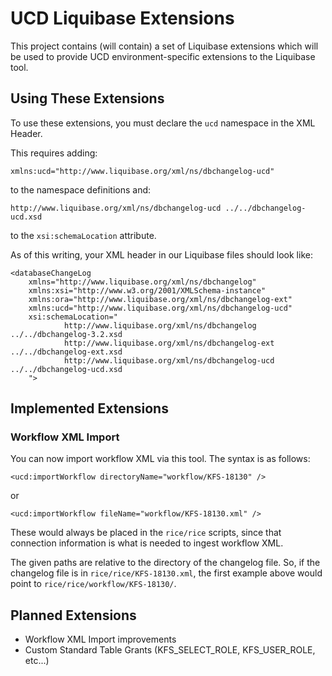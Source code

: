 UCD Liquibase Extensions
========================

This project contains (will contain) a set of Liquibase extensions which will be used to provide UCD environment-specific extensions to the Liquibase tool.

Using These Extensions
----------------------

To use these extensions, you must declare the `ucd` namespace in the XML Header.

This requires adding:

	xmlns:ucd="http://www.liquibase.org/xml/ns/dbchangelog-ucd"

to the namespace definitions and:

	http://www.liquibase.org/xml/ns/dbchangelog-ucd ../../dbchangelog-ucd.xsd
	
to the `xsi:schemaLocation` attribute.

As of this writing, your XML header in our Liquibase files should look like:

```
<databaseChangeLog
    xmlns="http://www.liquibase.org/xml/ns/dbchangelog"
    xmlns:xsi="http://www.w3.org/2001/XMLSchema-instance"
    xmlns:ora="http://www.liquibase.org/xml/ns/dbchangelog-ext"
    xmlns:ucd="http://www.liquibase.org/xml/ns/dbchangelog-ucd"
    xsi:schemaLocation="
    		http://www.liquibase.org/xml/ns/dbchangelog     ../../dbchangelog-3.2.xsd
			http://www.liquibase.org/xml/ns/dbchangelog-ext ../../dbchangelog-ext.xsd
			http://www.liquibase.org/xml/ns/dbchangelog-ucd ../../dbchangelog-ucd.xsd
    ">
```

Implemented Extensions
----------------------

### Workflow XML Import

You can now import workflow XML via this tool.  The syntax is as follows:

	<ucd:importWorkflow directoryName="workflow/KFS-18130" />
	
or

	<ucd:importWorkflow fileName="workflow/KFS-18130.xml" />

These would always be placed in the `rice/rice` scripts, since that connection information is what is needed to ingest workflow XML.

The given paths are relative to the directory of the changelog file.  So, if the changelog file is in `rice/rice/KFS-18130.xml`, the first example above would point to `rice/rice/workflow/KFS-18130/`.

Planned Extensions
------------------

* Workflow XML Import improvements
* Custom Standard Table Grants (KFS_SELECT_ROLE, KFS_USER_ROLE, etc...)